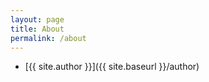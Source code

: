 ```yaml
---
layout: page
title: About
permalink: /about
---
```

* [{{ site.author }}]({{ site.baseurl }}/author)
